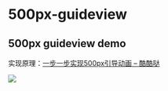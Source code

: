 # 500px-guideview
500px guideview demo
----
实现原理：[一步一步实现500px引导动画 – 酷酷哒](http://blog.csdn.net/hpu_zyh/article/details/47749859)

![](https://github.com/hanks-zyh/500px-guideview/blob/master/demo.gif)
